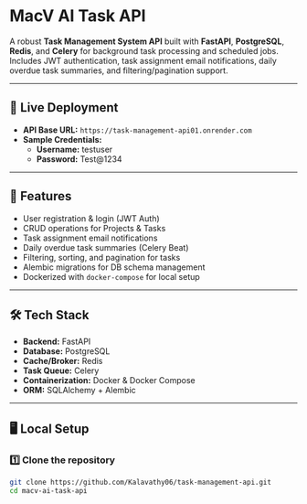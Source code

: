 # MacV AI Task API

A robust **Task Management System API** built with **FastAPI**, **PostgreSQL**, **Redis**, and **Celery** for background task processing and scheduled jobs.  
Includes JWT authentication, task assignment email notifications, daily overdue task summaries, and filtering/pagination support.

---

## 🚀 Live Deployment

- **API Base URL:** `https://task-management-api01.onrender.com`
- **Sample Credentials:**
  - **Username:** testuser
  - **Password:** Test@1234

---

## 📂 Features

- User registration & login (JWT Auth)
- CRUD operations for Projects & Tasks
- Task assignment email notifications
- Daily overdue task summaries (Celery Beat)
- Filtering, sorting, and pagination for tasks
- Alembic migrations for DB schema management
- Dockerized with `docker-compose` for local setup

---

## 🛠 Tech Stack

- **Backend:** FastAPI
- **Database:** PostgreSQL
- **Cache/Broker:** Redis
- **Task Queue:** Celery
- **Containerization:** Docker & Docker Compose
- **ORM:** SQLAlchemy + Alembic

---

## 🖥 Local Setup

### 1️⃣ Clone the repository
```bash
git clone https://github.com/Kalavathy06/task-management-api.git
cd macv-ai-task-api
